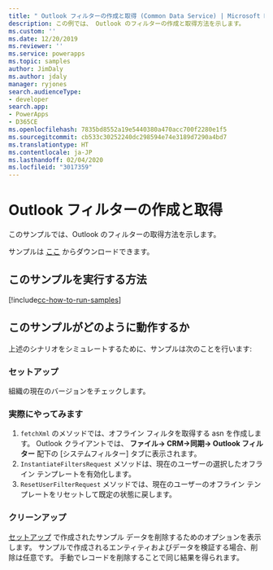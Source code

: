 ```yaml
---
title: " Outlook フィルターの作成と取得 (Common Data Service) | Microsoft Docs"
description: この例では、 Outlook のフィルターの作成と取得方法を示します。
ms.custom: ''
ms.date: 12/20/2019
ms.reviewer: ''
ms.service: powerapps
ms.topic: samples
author: JimDaly
ms.author: jdaly
manager: ryjones
search.audienceType:
- developer
search.app:
- PowerApps
- D365CE
ms.openlocfilehash: 7835bd8552a19e5440380a470acc700f2280e1f5
ms.sourcegitcommit: cb533c30252240dc298594e74e3189d7290a4bd7
ms.translationtype: HT
ms.contentlocale: ja-JP
ms.lasthandoff: 02/04/2020
ms.locfileid: "3017359"
---
```

# <a name="create-and-retrieve-outlook-filters"></a>Outlook フィルターの作成と取得

このサンプルでは、Outlook のフィルターの取得方法を示します。

サンプルは [ここ](https://github.com/microsoft/PowerApps-Samples/tree/master/cds/orgsvc/C%23/CreartRetrieveOutlookFilters) からダウンロードできます。

## <a name="how-to-run-this-sample"></a>このサンプルを実行する方法

[!include[cc-how-to-run-samples](../../includes/cc-how-to-run-samples.md)]

## <a name="how-this-sample-works"></a>このサンプルがどのように動作するか

上述のシナリオをシミュレートするために、サンプルは次のことを行います:

### <a name="setup"></a>セットアップ

組織の現在のバージョンをチェックします。

### <a name="demonstrate"></a>実際にやってみます

1. `fetchXml` のメソッドでは、オフライン フィルタを取得する asn を作成します。 Outlook クライアントでは、 **ファイル-> CRM->同期-> Outlook フィルター** 配下の [システムフィルター] タブに表示されます。
2. `InstantiateFiltersRequest` メソッドは、現在のユーザーの選択したオフライン テンプレートを有効化します。
3. `ResetUserFilterRequest` メソッドでは、現在のユーザーのオフライン テンプレートをリセットして既定の状態に戻します。

### <a name="clean-up"></a>クリーンアップ

[セットアップ](#setup) で作成されたサンプル データを削除するためのオプションを表示します。 サンプルで作成されるエンティティおよびデータを検証する場合、削除は任意です。 手動でレコードを削除することで同じ結果を得られます。

